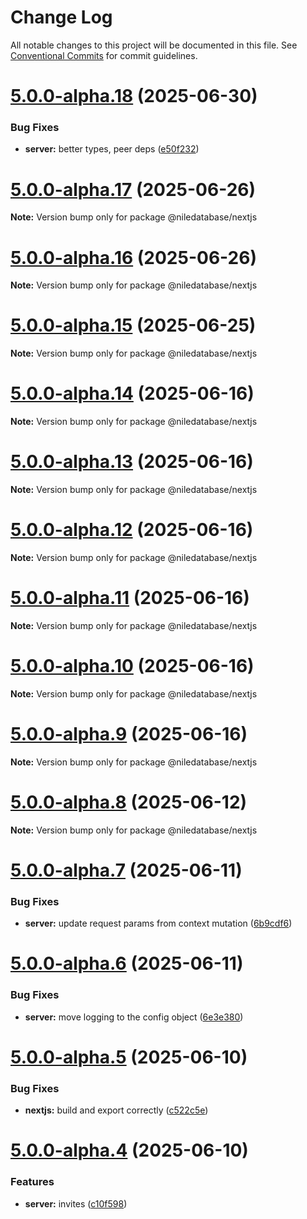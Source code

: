 # Change Log

All notable changes to this project will be documented in this file.
See [Conventional Commits](https://conventionalcommits.org) for commit guidelines.

# [5.0.0-alpha.18](https://github.com/niledatabase/nile-js/compare/v5.0.0-alpha.17...v5.0.0-alpha.18) (2025-06-30)

### Bug Fixes

- **server:** better types, peer deps ([e50f232](https://github.com/niledatabase/nile-js/commit/e50f2320289c67fc445522f5a9746d20517f097f))

# [5.0.0-alpha.17](https://github.com/niledatabase/nile-js/compare/v5.0.0-alpha.16...v5.0.0-alpha.17) (2025-06-26)

**Note:** Version bump only for package @niledatabase/nextjs

# [5.0.0-alpha.16](https://github.com/niledatabase/nile-js/compare/v5.0.0-alpha.15...v5.0.0-alpha.16) (2025-06-26)

**Note:** Version bump only for package @niledatabase/nextjs

# [5.0.0-alpha.15](https://github.com/niledatabase/nile-js/compare/v5.0.0-alpha.14...v5.0.0-alpha.15) (2025-06-25)

**Note:** Version bump only for package @niledatabase/nextjs

# [5.0.0-alpha.14](https://github.com/niledatabase/nile-js/compare/v5.0.0-alpha.13...v5.0.0-alpha.14) (2025-06-16)

**Note:** Version bump only for package @niledatabase/nextjs

# [5.0.0-alpha.13](https://github.com/niledatabase/nile-js/compare/v5.0.0-alpha.12...v5.0.0-alpha.13) (2025-06-16)

**Note:** Version bump only for package @niledatabase/nextjs

# [5.0.0-alpha.12](https://github.com/niledatabase/nile-js/compare/v5.0.0-alpha.11...v5.0.0-alpha.12) (2025-06-16)

**Note:** Version bump only for package @niledatabase/nextjs

# [5.0.0-alpha.11](https://github.com/niledatabase/nile-js/compare/v5.0.0-alpha.10...v5.0.0-alpha.11) (2025-06-16)

**Note:** Version bump only for package @niledatabase/nextjs

# [5.0.0-alpha.10](https://github.com/niledatabase/nile-js/compare/v5.0.0-alpha.9...v5.0.0-alpha.10) (2025-06-16)

**Note:** Version bump only for package @niledatabase/nextjs

# [5.0.0-alpha.9](https://github.com/niledatabase/nile-js/compare/v5.0.0-alpha.8...v5.0.0-alpha.9) (2025-06-16)

**Note:** Version bump only for package @niledatabase/nextjs

# [5.0.0-alpha.8](https://github.com/niledatabase/nile-js/compare/v5.0.0-alpha.7...v5.0.0-alpha.8) (2025-06-12)

**Note:** Version bump only for package @niledatabase/nextjs

# [5.0.0-alpha.7](https://github.com/niledatabase/nile-js/compare/v5.0.0-alpha.6...v5.0.0-alpha.7) (2025-06-11)

### Bug Fixes

- **server:** update request params from context mutation ([6b9cdf6](https://github.com/niledatabase/nile-js/commit/6b9cdf672f1ace1adfd197f47fd3c216d89520aa))

# [5.0.0-alpha.6](https://github.com/niledatabase/nile-js/compare/v5.0.0-alpha.5...v5.0.0-alpha.6) (2025-06-11)

### Bug Fixes

- **server:** move logging to the config object ([6e3e380](https://github.com/niledatabase/nile-js/commit/6e3e38014f5b9795552af0a7b97e2d3fe6cd1a88))

# [5.0.0-alpha.5](https://github.com/niledatabase/nile-js/compare/v5.0.0-alpha.4...v5.0.0-alpha.5) (2025-06-10)

### Bug Fixes

- **nextjs:** build and export correctly ([c522c5e](https://github.com/niledatabase/nile-js/commit/c522c5e485bea75b0fdf86cfcd6b0af662f5a0b5))

# [5.0.0-alpha.4](https://github.com/niledatabase/nile-js/compare/v5.0.0-alpha.3...v5.0.0-alpha.4) (2025-06-10)

### Features

- **server:** invites ([c10f598](https://github.com/niledatabase/nile-js/commit/c10f5980bcbc55ed436ce8cceca4111aa8e6a276))
